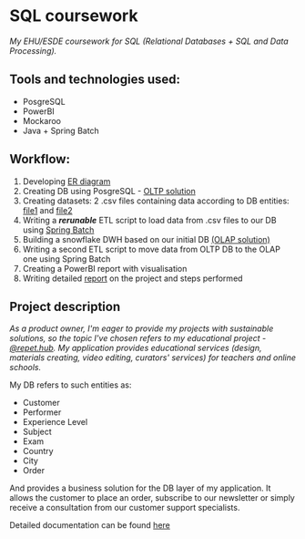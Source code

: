 # SQL coursework
_My EHU/ESDE coursework for SQL (Relational Databases + SQL and Data Processing)._

## **Tools and technologies used**:
- PosgreSQL
- PowerBI
- Mockaroo
- Java + Spring Batch

## **Workflow**:
1) Developing [ER diagram](https://github.com/vekaonelove/SQL_coursework/blob/main/ER%20diagram.jpg)
2) Creating DB using PosgreSQL - [OLTP solution](https://github.com/vekaonelove/SQL_coursework/blob/main/OLTP%20solution)
3) Creating datasets: 2 .csv files containing data according to DB entities: [file1](https://github.com/vekaonelove/SQL_coursework/blob/main/file1.csv) and [file2](https://github.com/vekaonelove/SQL_coursework/blob/main/file2.csv)
4) Writing a _**rerunable**_ ETL script to load data from .csv files to our DB using [Spring Batch](https://github.com/vekaonelove/SQL_coursework/tree/main/ETL1)
5) Building a snowflake DWH based on our initial DB [(OLAP solution)](https://github.com/vekaonelove/SQL_coursework/blob/main/OLAP%20solution)
6) Writing a second ETL script to move data from OLTP DB to the OLAP one using Spring Batch
7) Creating a PowerBI report with visualisation
8) Writing detailed [report](https://github.com/vekaonelove/SQL_coursework/blob/main/coursework%20report.docx) on the project and steps performed

## **Project description**
_As a product owner, I'm eager to provide my projects with sustainable solutions, so the topic I've chosen refers to my educational project - [@repet.hub](https://apple-booklet-260.notion.site/repet-hub-677bfcdbbe8e43c58f4860865c497915).
My application provides educational services (design, materials creating, video editing, curators' services) for teachers and online schools._

My DB refers to such entities as: 
- Customer
- Performer
- Experience Level
- Subject
- Exam
- Country
- City
- Order

And provides a business solution for the DB layer of my application.
It allows the customer to place an order, subscribe to our newsletter or simply receive a consultation from our customer support specialists.

Detailed documentation can be found [here]()
